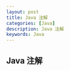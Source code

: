 ```yaml
---
layout: post
title: Java 注解
categories: [Java]
description: Java 注解
keywords: Java
---
```

## Java 注解

